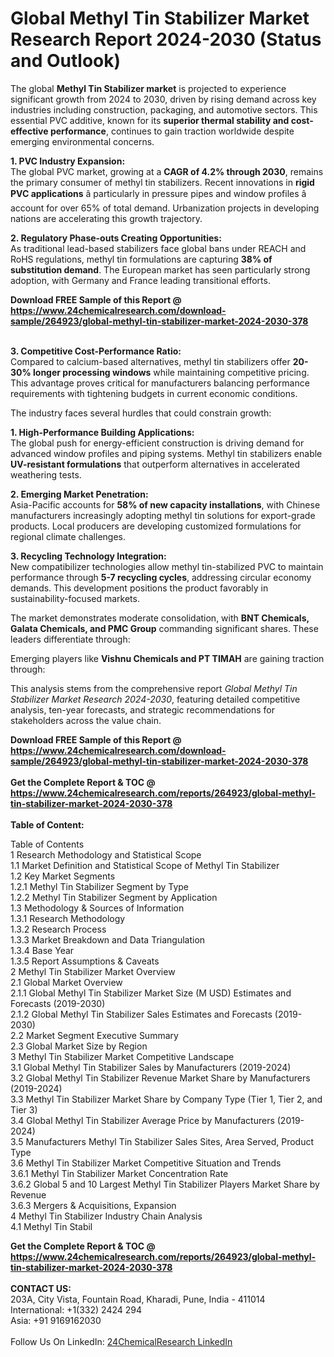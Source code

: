 <h1>Global Methyl Tin Stabilizer Market Research Report 2024-2030 (Status and Outlook)</h1><p>The global <strong>Methyl Tin Stabilizer market</strong> is projected to experience significant growth from 2024 to 2030, driven by rising demand across key industries including construction, packaging, and automotive sectors. This essential PVC additive, known for its <strong>superior thermal stability and cost-effective performance</strong>, continues to gain traction worldwide despite emerging environmental concerns.</p><p><strong>1. PVC Industry Expansion:</strong><br>
The global PVC market, growing at a <strong>CAGR of 4.2% through 2030</strong>, remains the primary consumer of methyl tin stabilizers. Recent innovations in <strong>rigid PVC applications</strong> â particularly in pressure pipes and window profiles â account for over 65% of total demand. Urbanization projects in developing nations are accelerating this growth trajectory.</p><p><strong>2. Regulatory Phase-outs Creating Opportunities:</strong><br>
As traditional lead-based stabilizers face global bans under REACH and RoHS regulations, methyl tin formulations are capturing <strong>38% of substitution demand</strong>. The European market has seen particularly strong adoption, with Germany and France leading transitional efforts.</p><div><b>Download FREE Sample of this Report @ 
            <a href="https://www.24chemicalresearch.com/download-sample/264923/global-methyl-tin-stabilizer-market-2024-2030-378">
            https://www.24chemicalresearch.com/download-sample/264923/global-methyl-tin-stabilizer-market-2024-2030-378</a></b></div><br><p><strong>3. Competitive Cost-Performance Ratio:</strong><br>
Compared to calcium-based alternatives, methyl tin stabilizers offer <strong>20-30% longer processing windows</strong> while maintaining competitive pricing. This advantage proves critical for manufacturers balancing performance requirements with tightening budgets in current economic conditions.</p><p>The industry faces several hurdles that could constrain growth:</p><p><strong>1. High-Performance Building Applications:</strong><br>
The global push for energy-efficient construction is driving demand for advanced window profiles and piping systems. Methyl tin stabilizers enable <strong>UV-resistant formulations</strong> that outperform alternatives in accelerated weathering tests.</p><p><strong>2. Emerging Market Penetration:</strong><br>
Asia-Pacific accounts for <strong>58% of new capacity installations</strong>, with Chinese manufacturers increasingly adopting methyl tin solutions for export-grade products. Local producers are developing customized formulations for regional climate challenges.</p><p><strong>3. Recycling Technology Integration:</strong><br>
New compatibilizer technologies allow methyl tin-stabilized PVC to maintain performance through <strong>5-7 recycling cycles</strong>, addressing circular economy demands. This development positions the product favorably in sustainability-focused markets.</p><p>The market demonstrates moderate consolidation, with <strong>BNT Chemicals, Galata Chemicals, and PMC Group</strong> commanding significant shares. These leaders differentiate through:</p><p>Emerging players like <strong>Vishnu Chemicals and PT TIMAH</strong> are gaining traction through:</p><p>This analysis stems from the comprehensive report <em>Global Methyl Tin Stabilizer Market Research 2024-2030</em>, featuring detailed competitive analysis, ten-year forecasts, and strategic recommendations for stakeholders across the value chain.</p><div><b>Download FREE Sample of this Report @ 
            <a href="https://www.24chemicalresearch.com/download-sample/264923/global-methyl-tin-stabilizer-market-2024-2030-378">
            https://www.24chemicalresearch.com/download-sample/264923/global-methyl-tin-stabilizer-market-2024-2030-378</a></b></div><br><div><b>Get the Complete Report & TOC @ 
            <a href="https://www.24chemicalresearch.com/reports/264923/global-methyl-tin-stabilizer-market-2024-2030-378">
            https://www.24chemicalresearch.com/reports/264923/global-methyl-tin-stabilizer-market-2024-2030-378</a></b></div><br>
            <b>Table of Content:</b><p>Table of Contents<br />
1 Research Methodology and Statistical Scope<br />
1.1 Market Definition and Statistical Scope of Methyl Tin Stabilizer<br />
1.2 Key Market Segments<br />
1.2.1 Methyl Tin Stabilizer Segment by Type<br />
1.2.2 Methyl Tin Stabilizer Segment by Application<br />
1.3 Methodology & Sources of Information<br />
1.3.1 Research Methodology<br />
1.3.2 Research Process<br />
1.3.3 Market Breakdown and Data Triangulation<br />
1.3.4 Base Year<br />
1.3.5 Report Assumptions & Caveats<br />
2 Methyl Tin Stabilizer Market Overview<br />
2.1 Global Market Overview<br />
2.1.1 Global Methyl Tin Stabilizer Market Size (M USD) Estimates and Forecasts (2019-2030)<br />
2.1.2 Global Methyl Tin Stabilizer Sales Estimates and Forecasts (2019-2030)<br />
2.2 Market Segment Executive Summary<br />
2.3 Global Market Size by Region<br />
3 Methyl Tin Stabilizer Market Competitive Landscape<br />
3.1 Global Methyl Tin Stabilizer Sales by Manufacturers (2019-2024)<br />
3.2 Global Methyl Tin Stabilizer Revenue Market Share by Manufacturers (2019-2024)<br />
3.3 Methyl Tin Stabilizer Market Share by Company Type (Tier 1, Tier 2, and Tier 3)<br />
3.4 Global Methyl Tin Stabilizer Average Price by Manufacturers (2019-2024)<br />
3.5 Manufacturers Methyl Tin Stabilizer Sales Sites, Area Served, Product Type<br />
3.6 Methyl Tin Stabilizer Market Competitive Situation and Trends<br />
3.6.1 Methyl Tin Stabilizer Market Concentration Rate<br />
3.6.2 Global 5 and 10 Largest Methyl Tin Stabilizer Players Market Share by Revenue<br />
3.6.3 Mergers & Acquisitions, Expansion<br />
4 Methyl Tin Stabilizer Industry Chain Analysis<br />
4.1 Methyl Tin Stabil</p><div><b>Get the Complete Report & TOC @ 
            <a href="https://www.24chemicalresearch.com/reports/264923/global-methyl-tin-stabilizer-market-2024-2030-378">
            https://www.24chemicalresearch.com/reports/264923/global-methyl-tin-stabilizer-market-2024-2030-378</a></b></div><br><b>CONTACT US:</b><br>
            203A, City Vista, Fountain Road, Kharadi, Pune, India - 411014<br>
            International: +1(332) 2424 294<br>
            Asia: +91 9169162030 <br><br>
            Follow Us On LinkedIn: <a href="https://www.linkedin.com/company/24chemicalresearch/">24ChemicalResearch LinkedIn</a>